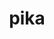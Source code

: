 ---
title: "pika"
layout: cache
categories: [package, develop-2024-06-16]
meta: {"versions": ["0.25.0"], "compilers": ["gcc@=11.4.0"], "oss": ["ubuntu22.04"], "platforms": ["linux"], "targets": ["neoverse_v1", "neoverse_v2", "x86_64_v3"], "stacks": ["e4s", "e4s-neoverse-v2", "e4s-neoverse_v1", "root"], "num_specs": 3, "num_specs_by_stack": {"root": 3, "e4s-neoverse-v2": 1, "e4s-neoverse_v1": 1, "e4s": 1}}
spec_details: [{"hash": "4mk6cb65ip5zmcu7cndn2syaizadcghc", "compiler": "gcc@=11.4.0", "versions": ["0.25.0"], "os": "ubuntu22.04", "platform": "linux", "target": "neoverse_v2", "variants": ["~apex", "build_system=cmake", "build_type=Release", "~cuda", "cxxstd=17", "~examples", "generator=ninja", "~generic_coroutines", "~ipo", "malloc=mimalloc", "+mpi", "~rocm", "~sanitizers", "~stdexec", "~tracy", "~valgrind"], "stacks": ["root", "e4s-neoverse-v2"], "size": "-", "tarball": "https://binaries.spack.io/releases/develop-2024-06-16/build_cache/linux-ubuntu22.04-neoverse_v2/gcc-11.4.0/pika-0.25.0/linux-ubuntu22.04-neoverse_v2-gcc-11.4.0-pika-0.25.0-4mk6cb65ip5zmcu7cndn2syaizadcghc.spack"}, {"hash": "6o3byuwcb3k6sj64dpj4so6ofhr4irr7", "compiler": "gcc@=11.4.0", "versions": ["0.25.0"], "os": "ubuntu22.04", "platform": "linux", "target": "neoverse_v1", "variants": ["~apex", "build_system=cmake", "build_type=Release", "~cuda", "cxxstd=17", "~examples", "generator=ninja", "~generic_coroutines", "~ipo", "malloc=mimalloc", "+mpi", "~rocm", "~sanitizers", "~stdexec", "~tracy", "~valgrind"], "stacks": ["e4s-neoverse_v1", "root"], "size": "-", "tarball": "https://binaries.spack.io/releases/develop-2024-06-16/build_cache/linux-ubuntu22.04-neoverse_v1/gcc-11.4.0/pika-0.25.0/linux-ubuntu22.04-neoverse_v1-gcc-11.4.0-pika-0.25.0-6o3byuwcb3k6sj64dpj4so6ofhr4irr7.spack"}, {"hash": "e4ue7foon3jlxlo37g6esle3zjnmsdyj", "compiler": "gcc@=11.4.0", "versions": ["0.25.0"], "os": "ubuntu22.04", "platform": "linux", "target": "x86_64_v3", "variants": ["~apex", "build_system=cmake", "build_type=Release", "~cuda", "cxxstd=17", "~examples", "generator=ninja", "~generic_coroutines", "~ipo", "malloc=mimalloc", "+mpi", "~rocm", "~sanitizers", "~stdexec", "~tracy", "~valgrind"], "stacks": ["root", "e4s"], "size": "-", "tarball": "https://binaries.spack.io/releases/develop-2024-06-16/build_cache/linux-ubuntu22.04-x86_64_v3/gcc-11.4.0/pika-0.25.0/linux-ubuntu22.04-x86_64_v3-gcc-11.4.0-pika-0.25.0-e4ue7foon3jlxlo37g6esle3zjnmsdyj.spack"}]
---